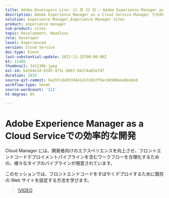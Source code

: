 ```yaml
---
title: Adobe Developers Live- 11 月 22 日 — Adobe Experience Manager as a Cloud Serviceでの効率的な開発
description: Adobe Experience Manager as a Cloud Service Manager での効率的な開発 Cloud Manager は、開発者向けのエクスペリエンスを向上させ、フロントエンドコードデプロイメントパイプラインを含むワークフローを効率化するための様々なタイプのパイプラインを提供します。
solution: Experience Manager,Experience Manager Sites
product: experience manager
sub-product: sites
topic: Development, Headless
role: Developer
level: Experienced
version: Cloud Service
doc-type: Event
last-substantial-update: 2022-11-15T00:00:00Z
kt: 11485
thumbnail: 3411306.jpeg
exl-id: be584e3d-b5d5-4f3c-8067-84274a65e7d7
duration: 2033
source-git-commit: 9a297cda953d4414131657f9ac84580aea0eabeb
workflow-type: tm+mt
source-wordcount: '111'
ht-degree: 0%

---
```


# Adobe Experience Manager as a Cloud Serviceでの効率的な開発

Cloud Manager には、開発者向けのエクスペリエンスを向上させ、フロントエンドコードデプロイメントパイプラインを含むワークフローを合理化するための、様々なタイプのパイプラインが用意されています。

このセッションでは、フロントエンドコードをすばやくデプロイするために既存の Web サイトを設定する方法を学びます。

>[!VIDEO](https://video.tv.adobe.com/v/3411306/?quality=12&learn=on)
